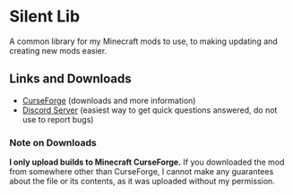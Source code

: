 # Silent Lib

A common library for my Minecraft mods to use, to making updating and creating new mods easier.

## Links and Downloads

- [CurseForge](https://www.curseforge.com/minecraft/mc-mods/silent-lib) (downloads and more information)
- [Discord Server](https://discord.gg/Adyk9zHnUn) (easiest way to get quick questions answered, do not use to report bugs)

### Note on Downloads

**I only upload builds to Minecraft CurseForge.** If you downloaded the mod from somewhere other than CurseForge, I cannot make any guarantees about the file or its contents, as it was uploaded without my permission.

